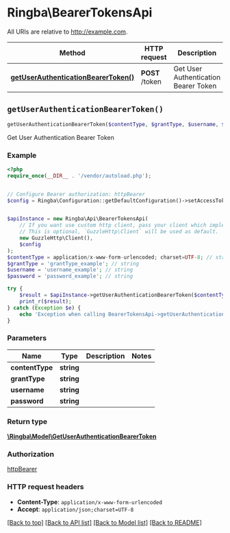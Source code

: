 # Ringba\BearerTokensApi

All URIs are relative to http://example.com.

Method | HTTP request | Description
------------- | ------------- | -------------
[**getUserAuthenticationBearerToken()**](BearerTokensApi.md#getUserAuthenticationBearerToken) | **POST** /token | Get User Authentication Bearer Token


## `getUserAuthenticationBearerToken()`

```php
getUserAuthenticationBearerToken($contentType, $grantType, $username, $password): \Ringba\Model\GetUserAuthenticationBearerToken
```

Get User Authentication Bearer Token

### Example

```php
<?php
require_once(__DIR__ . '/vendor/autoload.php');


// Configure Bearer authorization: httpBearer
$config = Ringba\Configuration::getDefaultConfiguration()->setAccessToken('YOUR_ACCESS_TOKEN');


$apiInstance = new Ringba\Api\BearerTokensApi(
    // If you want use custom http client, pass your client which implements `GuzzleHttp\ClientInterface`.
    // This is optional, `GuzzleHttp\Client` will be used as default.
    new GuzzleHttp\Client(),
    $config
);
$contentType = application/x-www-form-urlencoded; charset=UTF-8; // string | 
$grantType = 'grantType_example'; // string
$username = 'username_example'; // string
$password = 'password_example'; // string

try {
    $result = $apiInstance->getUserAuthenticationBearerToken($contentType, $grantType, $username, $password);
    print_r($result);
} catch (Exception $e) {
    echo 'Exception when calling BearerTokensApi->getUserAuthenticationBearerToken: ', $e->getMessage(), PHP_EOL;
}
```

### Parameters

Name | Type | Description  | Notes
------------- | ------------- | ------------- | -------------
 **contentType** | **string**|  |
 **grantType** | **string**|  |
 **username** | **string**|  |
 **password** | **string**|  |

### Return type

[**\Ringba\Model\GetUserAuthenticationBearerToken**](../Model/GetUserAuthenticationBearerToken.md)

### Authorization

[httpBearer](../../README.md#httpBearer)

### HTTP request headers

- **Content-Type**: `application/x-www-form-urlencoded`
- **Accept**: `application/json;charset=UTF-8`

[[Back to top]](#) [[Back to API list]](../../README.md#endpoints)
[[Back to Model list]](../../README.md#models)
[[Back to README]](../../README.md)
